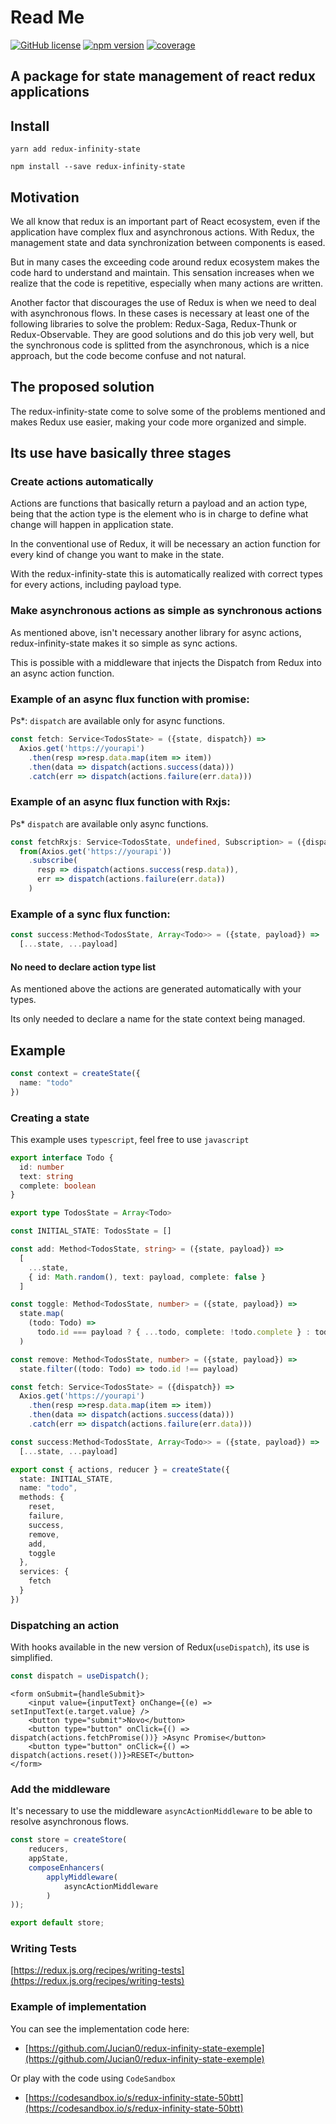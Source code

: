 # Read Me

[![GitHub license](https://img.shields.io/badge/license-MIT-blue.svg)](https://github.com/Jucian0/redux-infinity-state/blob/master/LICENSE) [![npm version](https://img.shields.io/badge/npm-v1.0-ff69b4)](https://www.npmjs.com/package/redux-infinity-state) [![coverage](https://img.shields.io/badge/coverage-92%25-green)](https://www.npmjs.com/package/redux-infinity-state)

## A package for state management of react redux applications

## Install

`yarn add redux-infinity-state`

`npm install --save redux-infinity-state`

## Motivation

We all know that redux is an important part of React ecosystem, even if the application have complex flux and asynchronous actions. With Redux, the management state and data synchronization between components is eased.

But in many cases the exceeding code around redux ecosystem makes the code hard to understand and maintain. This sensation increases when we realize that the code is repetitive, especially when many actions are written.

Another factor that discourages the use of Redux is when we need to deal with asynchronous flows. In these cases is necessary at least one of the following libraries to solve the problem: Redux-Saga, Redux-Thunk or Redux-Observable. They are good solutions and do this job very well, but the synchronous code is splitted from the asynchronous, which is a nice approach, but the code become confuse and not natural.

## The proposed solution

The redux-infinity-state come to solve some of the problems mentioned and makes Redux use easier, making your code more organized and simple.

## Its use have basically three stages

### Create actions automatically

Actions are functions that basically return a payload and an action type, being that the action type is the element who is in charge to define what change will happen in application state.

In the conventional use of Redux, it will be necessary an action function for every kind of change you want to make in the state.

With the redux-infinity-state this is automatically realized with correct types for every actions, including payload type.

### Make asynchronous actions as simple as synchronous actions

As mentioned above, isn't necessary another library for async actions, redux-infinity-state makes it so simple as sync actions.

This is possible with a middleware that injects the Dispatch from Redux into an async action function.

### Example of an async flux function with promise:

Ps\*: `dispatch` are available only for async functions.

```typescript
const fetch: Service<TodosState> = ({state, dispatch}) =>
  Axios.get('https://yourapi')
    .then(resp =>resp.data.map(item => item))
    .then(data => dispatch(actions.success(data)))
    .catch(err => dispatch(actions.failure(err.data)))
```

### Example of an async flux function with Rxjs:

Ps\* `dispatch` are available only async functions.

```typescript
const fetchRxjs: Service<TodosState, undefined, Subscription> = ({dispatch}) =>
  from(Axios.get('https://yourapi'))
    .subscribe(
      resp => dispatch(actions.success(resp.data)),
      err => dispatch(actions.failure(err.data))
    )
```

### Example of a sync flux function:

```typescript
const success:Method<TodosState, Array<Todo>> = ({state, payload}) =>
  [...state, ...payload]
```

#### No need to declare action type list

As mentioned above the actions are generated automatically with your types.

Its only needed to declare a name for the state context being managed.

## Example

```typescript
const context = createState({
  name: "todo"
})
```

### Creating a state

This example uses `typescript`, feel free to use `javascript`

```typescript
export interface Todo {
  id: number
  text: string
  complete: boolean
}

export type TodosState = Array<Todo>

const INITIAL_STATE: TodosState = []

const add: Method<TodosState, string> = ({state, payload}) =>
  [
    ...state,
    { id: Math.random(), text: payload, complete: false }
  ]

const toggle: Method<TodosState, number> = ({state, payload}) =>
  state.map(
    (todo: Todo) =>
      todo.id === payload ? { ...todo, complete: !todo.complete } : todo
  )

const remove: Method<TodosState, number> = ({state, payload}) =>
  state.filter((todo: Todo) => todo.id !== payload)

const fetch: Service<TodosState> = ({dispatch}) =>
  Axios.get('https://yourapi')
    .then(resp =>resp.data.map(item => item))
    .then(data => dispatch(actions.success(data)))
    .catch(err => dispatch(actions.failure(err.data)))

const success:Method<TodosState, Array<Todo>> = ({state, payload}) =>
  [...state, ...payload]

export const { actions, reducer } = createState({
  state: INITIAL_STATE,
  name: "todo",
  methods: {
    reset,
    failure,
    success,
    remove,
    add,
    toggle
  },
  services: {
    fetch
  }
})
```

### Dispatching an action

With hooks available in the new version of Redux\(`useDispatch`\), its use is simplified.

```typescript
const dispatch = useDispatch();
```

```markup
<form onSubmit={handleSubmit}>
    <input value={inputText} onChange={(e) => setInputText(e.target.value} />
    <button type="submit">Novo</button>
    <button type="button" onClick={() => dispatch(actions.fetchPromise())} >Async Promise</button>
    <button type="button" onClick={() => dispatch(actions.reset())}>RESET</button>
</form>
```

### Add the middleware

It's necessary to use the middleware `asyncActionMiddleware` to be able to resolve asynchronous flows.

```typescript
const store = createStore(
    reducers, 
    appState,
    composeEnhancers(
        applyMiddleware(
            asyncActionMiddleware
        )
));

export default store;
```

### Writing Tests

[https://redux.js.org/recipes/writing-tests](https://redux.js.org/recipes/writing-tests)

### Example of implementation

You can see the implementation code here:

* [https://github.com/Jucian0/redux-infinity-state-exemple](https://github.com/Jucian0/redux-infinity-state-exemple)

Or play with the code using `CodeSandbox`

* [https://codesandbox.io/s/redux-infinity-state-50btt](https://codesandbox.io/s/redux-infinity-state-50btt)


